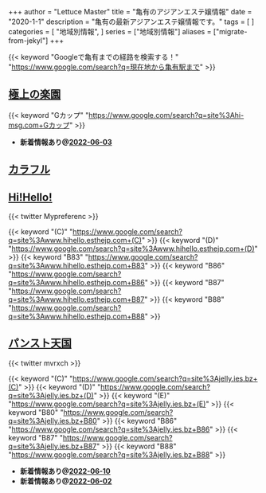 +++
author = "Lettuce Master"
title = "亀有のアジアンエステ嬢情報"
date = "2020-1-1"
description = "亀有の最新アジアンエステ嬢情報です。"
tags = [
]
categories = [
    "地域別情報",
]
series = ["地域別情報"]
aliases = ["migrate-from-jekyl"]
+++

{{< keyword "Googleで亀有までの経路を検索する！" "https://www.google.com/search?q=現在地から亀有駅まで" >}}

## [極上の楽園](http://hi-msg.com/gokulove/)
{{< keyword "Gカップ" "https://www.google.com/search?q=site%3Ahi-msg.com+Gカップ" >}} 

- **新着情報あり@[2022-06-03](/post/2022-06-03)**
## [カラフル](http://romantic-est.xyz/)


## [Hi!Hello!](http://www.hihello.esthejp.com/)


{{< twitter Mypreferenc >}}

{{< keyword "(C)" "https://www.google.com/search?q=site%3Awww.hihello.esthejp.com+(C)" >}} {{< keyword "(D)" "https://www.google.com/search?q=site%3Awww.hihello.esthejp.com+(D)" >}} {{< keyword "B83" "https://www.google.com/search?q=site%3Awww.hihello.esthejp.com+B83" >}} {{< keyword "B86" "https://www.google.com/search?q=site%3Awww.hihello.esthejp.com+B86" >}} {{< keyword "B87" "https://www.google.com/search?q=site%3Awww.hihello.esthejp.com+B87" >}} {{< keyword "B88" "https://www.google.com/search?q=site%3Awww.hihello.esthejp.com+B88" >}} 

## [パンスト天国](https://jelly.ies.bz/)


{{< twitter mvrxch >}}

{{< keyword "(C)" "https://www.google.com/search?q=site%3Ajelly.ies.bz+(C)" >}} {{< keyword "(D)" "https://www.google.com/search?q=site%3Ajelly.ies.bz+(D)" >}} {{< keyword "(E)" "https://www.google.com/search?q=site%3Ajelly.ies.bz+(E)" >}} {{< keyword "B80" "https://www.google.com/search?q=site%3Ajelly.ies.bz+B80" >}} {{< keyword "B86" "https://www.google.com/search?q=site%3Ajelly.ies.bz+B86" >}} {{< keyword "B87" "https://www.google.com/search?q=site%3Ajelly.ies.bz+B87" >}} {{< keyword "B88" "https://www.google.com/search?q=site%3Ajelly.ies.bz+B88" >}} 

- **新着情報あり@[2022-06-10](/post/2022-06-10)**
- **新着情報あり@[2022-06-02](/post/2022-06-02)**

